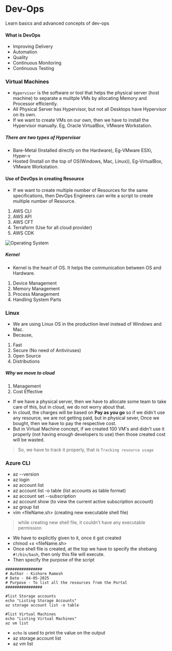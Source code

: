# Dev-Ops
Learn basics and advanced concepts of dev-ops

#### What is DevOps
 - Improving Delivery
 - Automation
 - Quality
 - Continuous Monitoring
 - Continuous Testing

### Virtual Machines
- `Hypervisor` is the software or tool that helps the physical server (host machine) to separate a mulitple VMs by allocating Memory and Processor efficiently.
- All Physical Server has Hypervisor, but not all Desktops have Hypervisor on its own.
- If we want to create VMs on our own, then we have to install the Hypervisor manually. Eg, Oracle VirtualBox, VMware Workstation.
##### There are two types of Hypervisor
 * Bare-Metal (Installed directly on the Hardware), Eg-VMware ESXi, Hyper-v
 * Hosted (Install on the top of OS(Windows, Mac, Linux)), Eg-VirtualBox, VMware Workstation.

#### Use of DevOps in creating Resource
- If we want to create multiple number of Resources for the same specifications, then DevOps Engineers can write a script to create multiple number of Resource.

1. AWS CLI
2. AWS API
3. AWS CFT
4. Terraform (Use for all cloud provider)
5. AWS CDK

![Operating System](https://github.com/user-attachments/assets/2b3a47cd-7b36-4e07-aa76-df501e2fa237)

##### Kernel
* Kernel is the heart of OS. It helps the communication between OS and Hardware.
 1. Device Management
 2. Memory Management
 3. Process Management
 4. Handling System Parts

### Linux
* We are using Linux OS in the production level instead of Windows and Mac.
* Because,
 1. Fast
 2. Secure (No need of Antiviruses)
 3. Open Source
 4. Distributions

 ##### Why we move to cloud
  1. Management
  2. Cost Effective
* If we have a physical server, then we have to allocate some team to take care of this, but in cloud, we do not worry about that.
* In cloud, the charges will be based on **Pay as you go** so if we didn't use any resource, we are not getting paid, but in physical sever, Once we bought, then we have to pay the respective cost.
* But in Virtual Machine concept, if we created 100 VM's and didn't use it properly (not having enough developers to use) then those created cost will be wasted.
> So, we have to track it properly, that is `Tracking resource usage`

### Azure CLI
* az --version
* az login
* az account list
* az account list -o table (list accounts as table format)
* az account set --subscription <subscriptin ID>
* az account show (to view the current active subscription account)
* az group list
* vim <fileName.sh> (creating new executable shell file)
> while creating new shell file, it couldn't have any executable permission
* We have to explicitly given to it, once it got created
* chmod +x <fileName.sh>
* Once shell file is created, at the top we have to specify the shebang `#!/bin/bash`, then only this file will execute.
* Then specify the purpose of the script
``` shell
################
# Author - Kishore Ramesh
# Date - 04-05-2025
# Purpose - To list all the resources from the Portal
################

#list Storage accounts
echo "Listing Storage Accounts"
az storage account list -o table

#list Virtual Machines
echo "Listing Virtual Machines"
az vm list
```
* `echo` is used to print the value on the output
* az storage account list
* az vm list